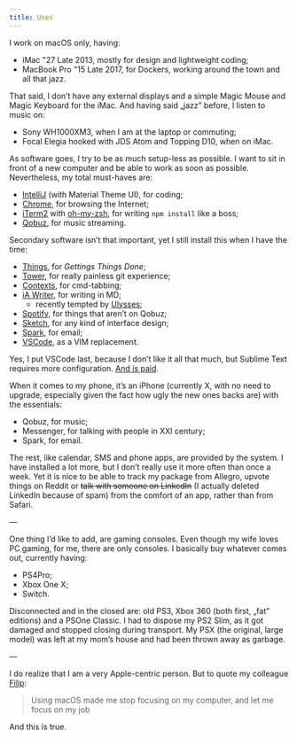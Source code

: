 ```yaml
---
title: Uses
---
```

I work on macOS only, having:

- iMac "27 Late 2013, mostly for design and lightweight coding;
- MacBook Pro "15 Late 2017, for Dockers, working around the town and all that jazz.

That said, I don’t have any external displays and a simple Magic Mouse and Magic Keyboard for the iMac. And having said „jazz” before, I listen to music on:

- Sony WH1000XM3, when I am at the laptop or commuting;
- Focal Elegia hooked with JDS Atom and Topping D10, when on iMac.

As software goes, I try to be as much setup-less as possible. I want to sit in front of a new computer and be able to work as soon as possible. Nevertheless, my total must-haves are:

- [IntelliJ](https://www.jetbrains.com/idea/) (with Material Theme UI), for coding;
- [Chrome](https://www.google.com/chrome/), for browsing the Internet;
- [iTerm2](https://iterm2.com/) with [oh-my-zsh](https://github.com/ohmyzsh/ohmyzsh), for writing `npm install` like a boss;
- [Qobuz](https://www.qobuz.com/), for music streaming.

Secondary software isn’t that important, yet I still install this when I have the time:

- [Things](https://culturedcode.com/things/), for _Gettings Things Done_;
- [Tower](https://www.git-tower.com/), for really painless git experience;
- [Contexts](https://contexts.co/), for cmd-tabbing;
- [iA Writer](https://ia.net/writer), for writing in MD;
	- recently tempted by [Ulysses](https://ulysses.app/);
- [Spotify](https://www.spotify.com/), for things that aren’t on Qobuz;
- [Sketch](https://www.sketch.com/), for any kind of interface design;
- [Spark](https://sparkmailapp.com/), for email;
- [VSCode](https://code.visualstudio.com/), as a VIM replacement.

Yes, I put VSCode last, because I don’t like it all that much, but Sublime Text requires more configuration. [And is paid](https://pl.wikipedia.org/wiki/Janusz_(okre%C5%9Blenie)).

When it comes to my phone, it’s an iPhone (currently X, with no need to upgrade, especially given the fact how ugly the new ones backs are) with the essentials:

- Qobuz, for music;
- Messenger, for talking with people in XXI century;
- Spark, for email.

The rest, like calendar, SMS and phone apps, are provided by the system. I have installed a lot more, but I don’t really use it more often than once a week. Yet it is nice to be able to track my package from Allegro, upvote things on Reddit or ~~talk with someone on LinkedIn~~ (I actually deleted LinkedIn because of spam) from the comfort of an app, rather than from Safari.

—

One thing I’d like to add, are gaming consoles. Even though my wife loves PC gaming, for me, there are only consoles. I basically buy whatever comes out, currently having:

- PS4Pro;
- Xbox One X;
- Switch.

Disconnected and in the closed are: old PS3, Xbox 360 (both first, „fat” editions) and a PSOne Classic. I had to dispose my PS2 Slim, as it got damaged and stopped closing during transport. My PSX (the original, large model) was left at my mom’s house and had been thrown away as garbage.

—

I do realize that I am a very Apple-centric person. But to quote my colleague [Filip](https://www.linkedin.com/in/filip-czechowski-9555b112/?originalSubdomain=pl):

> Using macOS made me stop focusing on my computer, and let me focus on my job

And this is true.
